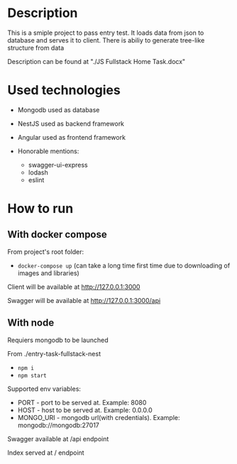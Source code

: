 # Description

This is a smiple project to pass entry test. It loads data from json to database and serves it to client. There is abiliy to generate tree-like structure from data

Description can be found at "./JS Fullstack Home Task.docx"

# Used technologies

- Mongodb used as database

- NestJS used as backend framework

- Angular used as frontend framework

- Honorable mentions: 
    - swagger-ui-express
    - lodash
    - eslint

# How to run

## With docker compose

From project's root folder:

- ```docker-compose up``` (can take a long time first time due to downloading of images and libraries)

Client will be available at http://127.0.0.1:3000

Swagger will be available at http://127.0.0.1:3000/api

## With node

Requiers mongodb to be launched

From ./entry-task-fullstack-nest
- ```npm i```
- ```npm start```

Supported env variables: 
- PORT - port to be served at. Example: 8080
- HOST - host to be served at. Example: 0.0.0.0
- MONGO_URI - mongodb url(with credentials). Example: mongodb://mongodb:27017

Swagger available at /api endpoint

Index served at / endpoint